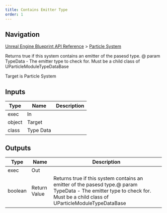 ```yaml
---
title: Contains Emitter Type
order: 1
---
```

## Navigation

[Unreal Engine Blueprint API Reference](https://dev.epicgames.com/documentation/en-us/unreal-engine/BlueprintAPI) > [Particle System](https://dev.epicgames.com/documentation/en-us/unreal-engine/BlueprintAPI/ParticleSystem)

Returns true if this system contains an emitter of the pasesd type.
@ param TypeData - The emitter type to check for. Must be a child class of UParticleModuleTypeDataBase

Target is Particle System

## Inputs

| Type | Name | Description |
| --- | --- | --- |
| exec | In |  |
| object | Target |  |
| class | Type Data |  |

## Outputs

| Type | Name | Description |
| --- | --- | --- |
| exec | Out |  |
| boolean | Return Value | Returns true if this system contains an emitter of the pasesd type.@ param TypeData - The emitter type to check for. Must be a child class of UParticleModuleTypeDataBase |
